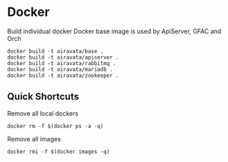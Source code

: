 # Docker
Build individual docker
Docker base image is used by ApiServer, GFAC and Orch

```
docker build -t airavata/base .
docker build -t airavata/apiserver .
docker build -t airavata/rabbitmq .
docker build -t airavata/mariadb .
docker build -t airavata/zookeeper .
```

## Quick Shortcuts
Remove all local dockers
```
docker rm -f $(docker ps -a -q)
```
Remove all images
```
docker rmi -f $(docker images -q)
```
